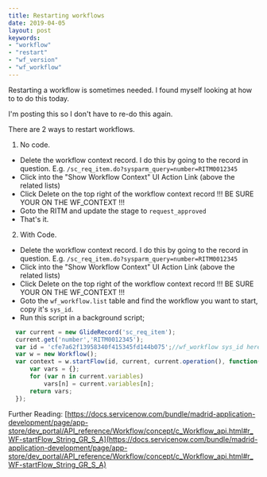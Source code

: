 ```yaml
---
title: Restarting workflows
date: 2019-04-05
layout: post
keywords:
- "workflow"
- "restart"
- "wf_version"
- "wf_workflow"
---
```


Restarting a workflow is sometimes needed.  I found myself looking at how to to do this today.

I'm posting this so I don't have to re-do this again.
<!--more-->

There are 2 ways to restart workflows.

1.  No code.
  - Delete the workflow context record.  I do this by going to the record in question.  E.g. `/sc_req_item.do?sysparm_query=number=RITM0012345`
  - Click into the "Show Workflow Context" UI Action Link (above the related lists)
  - Click Delete on the top right of the workflow context record !!! BE SURE YOUR ON THE WF_CONTEXT !!!
  - Goto the RITM and update the stage to `request_approved`
  - That's it.
2.  With Code.
  - Delete the workflow context record.  I do this by going to the record in question.  E.g. `/sc_req_item.do?sysparm_query=number=RITM0012345`
  - Click into the "Show Workflow Context" UI Action Link (above the related lists)
  - Click Delete on the top right of the workflow context record !!! BE SURE YOUR ON THE WF_CONTEXT !!!
  - Goto the `wf_workflow.list` table and find the workflow you want to start, copy it's `sys_id`.
  - Run this script in a background script;

  ```js
    var current = new GlideRecord('sc_req_item');
    current.get('number','RITM0012345');
    var id = 'cfe7a62f13958340f415345fd144b075';//wf_workflow sys_id here
    var w = new Workflow();
    var context = w.startFlow(id, current, current.operation(), function(){
        var vars = {};
        for (var n in current.variables) 
            vars[n] = current.variables[n];
        return vars;
    });
  ```

  Further Reading: [https://docs.servicenow.com/bundle/madrid-application-development/page/app-store/dev_portal/API_reference/Workflow/concept/c_Workflow_api.html#r_WF-startFlow_String_GR_S_A](https://docs.servicenow.com/bundle/madrid-application-development/page/app-store/dev_portal/API_reference/Workflow/concept/c_Workflow_api.html#r_WF-startFlow_String_GR_S_A)